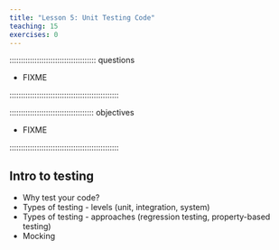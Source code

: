 ```yaml
---
title: "Lesson 5: Unit Testing Code"
teaching: 15
exercises: 0
---
```


:::::::::::::::::::::::::::::::::::::: questions 

- FIXME

::::::::::::::::::::::::::::::::::::::::::::::::

::::::::::::::::::::::::::::::::::::: objectives

- FIXME

::::::::::::::::::::::::::::::::::::::::::::::::

## Intro to testing

- Why test your code?
- Types of testing - levels (unit, integration, system)
- Types of testing - approaches (regression testing, property-based testing)
- Mocking
